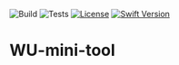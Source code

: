 ![Build](https://github.com/NateCost/WY-mini-tool/workflows/Build/badge.svg?branch=master)
![Tests](https://github.com/NateCost/WY-mini-tool/workflows/Tests/badge.svg?branch=master)
[![License](https://img.shields.io/cocoapods/l/BadgeSwift.svg?style=flat)](/LICENSE)
[![Swift Version](https://img.shields.io/badge/Swift-5.1-F16D39.svg?style=flat)](https://developer.apple.com/swift)

# WU-mini-tool
